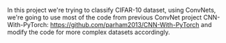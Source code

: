 In this project we're trying to classify CIFAR-10 dataset, using ConvNets,
we're going to use most of the code from previous ConvNet project CNN-With-PyTorch:
https://github.com/parham2013/CNN-With-PyTorch
and modify the code for more complex datasets accordingly.